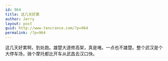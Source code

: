 ```yaml
---
id: 964
title: 这几天好累
author: Jerry
layout: post
guid: http://www.tencrance.com/?p=964
permalink: /?p=964
---
```

这几天好累啊，到处跑。雄楚大道修高架，真是堵。一点也不雄楚。整个武汉是个大停车场，骑个摩托都比开车从武昌去汉口快。